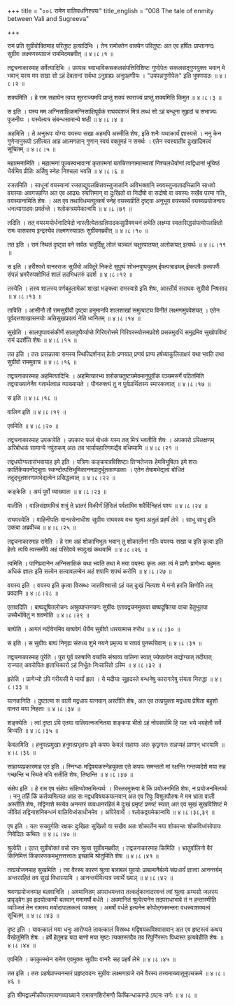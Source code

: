 +++
title = "००८ रामेण वालिवधनिश्चयः"
title_english = "008 The tale of enmity between Vali and Sugreeva"

+++


रामं प्रति सुग्रीवोक्तिमाह परितुष्ट इत्यादिभिः । तेन रामोक्तेन वाक्येन
परितुष्टः अत एव हर्षितः प्राप्तानन्दः सुग्रीवः लक्ष्मणस्याग्रजं
राममिदमब्रवीत्  ॥  ४।८।१  ॥   

  

तद्वचनाकारमाह सर्वेत्यादिभिः । उपपन्नः स्वाभाविकसकलसंपत्तिविशिष्टः
गुणोपेतः सकलसद्गुणयुक्तः भवान् मे भवान् यस्य मम सखा सो ऽहं देवतानां
सर्वथा ऽनुग्राह्यः अनुग्रहणीयः । "उपपन्नगुणोपेतः" इति भूषणपाठः  ॥  ४।८।२
 ॥   

  

शक्यमिति । हे राम सहायेन त्वया सुरराज्यमपि प्राप्तुं शक्यं स्वराज्यं
प्राप्तुं शक्यमिति किमुत  ॥  ४।८।३  ॥   

  

स इति । यस्य मम अग्निसाक्षिकमग्निसाक्षिपूर्वकं राघववंशजं मित्रं लब्धं सो
ऽहं बन्धूना सुहृदां च सभाज्यः पूजनीयः । यस्येत्यत्र संबन्धसामान्ये षष्ठी
 ॥  ४।८।४  ॥   

  

अहमिति । ते अनुरूपः योग्यः वयस्यः सखा अहमपि अस्मीति शेषः, इति शनैः
यथाकार्यं ज्ञास्यसे । ननु केन गुणेनानुरूपो ऽसीत्यत आह आत्मगतान् गुणान्
स्वयं वक्तुमहं न समर्थः । एतेन स्वस्यातीव दुःखादिमत्त्वं सूचितम्  ॥ 
४।८।५  ॥   

  

महात्मनामिति । महात्मनां पूज्यस्वभावानां कृतात्मनां यतचित्तानामात्मवतां
निश्चलधैर्याणां त्वद्विधानां भूयिष्ठं धैर्यमिव प्रीतिः अर्तिषु स्नेहः
निश्चला भवति  ॥  ४।८।६  ॥   

  

रजतमिति । साधूनां वयस्यानां रजताद्युपलक्षितवस्तुजातानि अविभक्तानि
स्ववस्तुजातादभिन्नानि साधवो वयस्याः अवगच्छन्ति अत एव आढ्यः संपत्तिमान्
वा दुःखितो वा निर्दोषो वा सदोषो वा वयस्यः सखैव परमा गतिः, वयस्यानामिति
शेषः । अत एव तथाविधमत्युत्कर्षं स्नेहं वयस्यप्रीतिं दृष्ट्वा अनुभूय
वयस्यार्थे वयस्यप्रयोजनाय धनत्यागादयः प्रवर्तन्ते । श्लोकत्रयमेकान्वयि
 ॥  ४।८।७९  ॥   

  

तदिति । तत् वयस्ययोर्धनादिभेदो नास्तीत्येतत्प्रतिपादकसुग्रीववचनं तथेति
लक्ष्म्या स्वतःसिद्धसंपत्योपलक्षितो रामः वासवस्य इन्द्रस्येव
लक्ष्मणस्याग्रतः सुग्रीवमब्रवीत्  ॥  ४।८।१०  ॥   

  

तत इति । रामं स्थितं दृष्ट्वा वने सर्वतः चतुर्दिक्षु लोलं चञ्चलं
चक्षुरपातयत् अलोकयत् इत्यर्थः  ॥  ४।८।११  ॥   

  

स इति । हरीश्वरो वानरराजः सुग्रीवो अविदूरे निकटे सुपुष्पं शोभनपुष्पयुतम्
ईषत्पत्राढ्यम् ईषत्पत्रैः ह्रस्वपर्णैः संपन्नं भ्रमरैरुपशोभितं शालं
तदभिधतरुं ददर्श  ॥  ४।८।१२  ॥   

  

तस्येति । तस्य शालस्य पर्णबहुलामेकां शाखां भङ्क्त्वा रामस्याग्रे इति
शेषः, आस्तीर्य सराघवः सुग्रीवो निषसाद  ॥  ४।८।१३  ॥   

  

ताविति । आसीनौ तौ रामसुग्रीवौ दृष्ट्वा हनुमानपि शालशाखां समुत्पाट्य
विनीतं लक्ष्मणमुपवेशयत् । एतेन पूर्वदत्तशाखासनयोः अतिसुखप्रदत्वं नेति
ध्वनितम्  ॥  ४।८।१४  ॥   

  

सुखेति । सालपुष्पावसंकीर्णे सालपुष्पैर्व्याप्ते गिरिवरोत्तमे
गिरिवरस्योत्तमप्रदेशे प्रसन्नमुदधिं समुद्रमिव सुखोपविष्टं रामं ददर्शेति
शेषः  ॥  ४।८।१५  ॥   

  

तत इति । ततः प्रसन्नतया रामस्य स्थितिदर्शनात् हेतोः प्रणयात् प्रणयं
प्राप्य हर्षव्याकुलिताक्षरं यथा भवति तथा सुग्रीवो राममुवाच  ॥  ४।८।१६
 ॥   

  

तद्वचनाकारमाह अहमित्यादिभिः । अहमित्यारभ्य श्लोकचतुष्टयमेवमानुपूर्वीकं
पञ्चमसर्गे पठितमिति तद्व्याख्यानेनैव गतार्थत्वान्न व्याख्यायते ।
पौनरुक्त्यं तु न पूर्वप्रार्थितस्य स्मारकत्वात्  ॥  ४।८।१७  ॥   

  

स इति  ॥  ४।८।१८  ॥   

  

वालिन इति  ॥  ४।८।१९  ॥   

  

एवमिति  ॥  ४।८।२०  ॥   

  

तद्वचनाकारमाह उपकारेति । उपकारः फलं बोधकं यस्य तत् मित्रं भवतीति शेषः ।
अपकारो ऽरिलक्षणम् अरिबोधकं सामान्ये नपुंसकम् अतः तव भार्यापहारिणमद्यैव
वधिष्यामि  ॥  ४।८।२१  ॥   

  

तद्वधयोग्यतासंभवायाह इमे इति । पत्रिणः कङ्कपत्रविशिष्टाः तिग्मतेजसः
हेमविभूषिताः इमे शराः कार्तिकेयवनोद्भूताः
स्कन्दोत्पत्तिभूमिकाननप्रादुर्भूतकाण्डकाः । एतेन तेषामभेद्यत्वं बोधितं
तदुद्भूतशरणामभेद्यत्वेन प्रसिद्धत्वात्  ॥  ४।८।२२  ॥   

  

कङ्केति । अयं पूर्वो व्याख्यातः  ॥  ४।८।२३  ॥   

  

वालीति । वालिसंज्ञममित्रं शत्रुं ते भ्रातरं विकीर्णं हिंसितं पर्वतामिव
शरैर्विनिहतं पश्य  ॥  ४।८।२४  ॥   

  

राघवस्येति । वाहिनीपतिः वानरसेनाधीशः सुग्रीवः राघवस्य वचः श्रुत्वा अतुलं
प्रहर्षं लेभे । साधु साधु इति उक्त्वा अब्रवीच्च  ॥  ४।८।२५  ॥   

  

तद्वचनाकारमाह रामेति । हे राम अहं शोकाभिभूतः भवान् तु शोकार्तानां गतिः
वयस्यः सखा च इति कृत्वा इति हेतोः त्वयि त्वत्समीपे अहं परिदेवये स्वदुःखं
कथयामि  ॥  ४।८।२६  ॥   

  

त्वमिति । पाणिप्रदानेन अग्निसाक्षिकं यथा भवति तथा मे मया वयस्यः कृतः अतः
त्वं मे प्राणैः प्राणेभ्यः बहुमतः अधिकं ज्ञातः इति सत्येन सत्यावलम्बेन
अहं शपामि शपथं करोमि  ॥  ४।८।२७  ॥   

  

वयस्य इति । वयस्य इति कृत्वा विस्रब्धः जातविश्वासो ऽहं यत् दुःखं नित्यशः
मे मनो हरति क्षिणोति तत् प्रवदामि  ॥  ४।८।२८  ॥   

  

एतावदिति । बाष्पदूषितलोचनः अश्रुव्याप्तनयनः सुग्रीवः एतावद्वचनमुक्त्वा
बाष्पदूषितया वाचा हेतुभूतया उच्चैर्भाषितुं न शक्नोति  ॥  ४।८।२९  ॥   

  

बाष्पेति । आगतं नदीवेगमिव बाष्पवेगं धैर्येण सुग्रीवो धारयामास रुरोध  ॥ 
४।८।३०  ॥   

  

स इति । स सुग्रीवः बाष्पं निगृह्य संरुध्य शुभे नयने प्रमृज्य च राघवं
पुनरूचिवान्  ॥  ४।८।३१  ॥   

  

तद्वचनाकारमाह पुरेति । पुरा पूर्वं परुषाणि वचांसि संश्राव्य वालिना
स्वात् ज्येष्ठत्वेन तद्योग्यात् तदीयात् राज्यात् अवरोपितः हृताधिकारो ऽहं
निर्धूतः निःसारितो ऽस्मि  ॥  ४।८।३२  ॥   

  

हृतेति । प्राणेभ्यो ऽपि गरीयसी मे भार्यां हृता । ये मदीयाः सुहृदस्ते
बन्धनेषु कारागारेषु संयता निरुद्धा  ॥  ४।८।३३  ॥   

  

यत्नवानिति । दुष्टात्मा स वाली मद्वधाय यत्नवान् अस्तीति शेषः, अत एव
तत्प्रयुक्ता मद्वधाय प्रेषिता बहुशो वानरा मया निहताः  ॥  ४।८।३४  ॥   

  

शङ्क्येति । त्वां दृष्टा ऽपि एतया वालियत्नजनितया शङ्कया भीतो ऽहं
नोपसर्पामि हि यतः भये भयहेतौ सर्वे बिभ्यति  ॥  ४।८।३५  ॥   

  

केवलमिति । हनुमत्प्रमुखाः हनुमत्प्रभृतयः इमे कपयः केवलं सहायाः अतः
कृछ्रगतः सन्नप्यहं प्राणान् धारयामि  ॥  ४।८।३६  ॥   

  

साहाय्यप्रकारमाह एत इति । स्निग्धाः मद्विषयकस्नेहयुक्ता एते कपयः समन्ततो
मां रक्षन्ति गन्तव्यदेशे मया सह गच्छन्ति च स्थिते मयि सतीति शेषः,
तिष्ठन्ति  ॥  ४।८।३७  ॥   

  

संक्षेप इति । हे राम एष संक्षेपः संक्षिप्योक्तमित्यर्थः । विस्तरमुक्त्वा
मे किं प्रयोजनमिति शेषः, न प्रयोजनमित्यर्थः । ननु तर्हि किं
कर्तव्यमित्यत आह सः मद्वधविषयकयत्नवान् अत एव रिपुः विश्रुतपौरुषः मे मम
भ्राता वाली अस्तीति शेषः, तद्विनाशे सत्येव अनन्तरं व्यवधानरहितं मे दुःखं
प्रमृष्टं प्रणष्टं स्यात् अत एव सुखं सुखविशिष्टं मे जीवितं
तद्विनाशनिबन्धनं वालिविध्वंसाधीनमेव । अपिरेवार्थे । श्लोकद्वयमेकान्वयि
 ॥  ४।८।३८,३९  ॥   

  

एष इति । यतः सख्युर्गतिः रक्षकः दुःखितः सुखितो वा सखैव अतः शोकार्तेन मया
शोकान्तः शोकविध्वंसोपायः निवेदितः कथितः  ॥  ४।८।४०  ॥   

  

श्रुत्वेति । एतत् सुग्रीवोक्तं वचो रामः श्रुत्वा सुग्रीवमब्रवीत् ।
तद्वचनाकारमाह किमिति । भ्रातुर्वालिनो वैरं किंनिमित्तं
किंकारणकमभूत्तत्तत्त्वतः इच्छामि श्रोतुमिति शेषः  ॥  ४।८।४१  ॥   

  

तत्प्रयोजनमाह सुखमिति । तव वैरस्य कारणं श्रुत्वा बलाबलं युवयोः
प्राबल्यनैर्बल्ये संप्रधार्यं ज्ञात्वा आनन्तर्यम् अन्तररहितं तव सुखं
विधास्यामि । आनन्तर्यमित्यत्र स्वार्थे ख्यञ्  ॥  ४।८।४२  ॥   

  

श्रवणप्रयोजनमाह बलवानिति । अवमानितम् अपराधमन्तरा तत्कर्तृकानादरवन्तं
त्वां श्रुत्वा अम्भसो जलस्य प्रावृड्वेग इव हृदयोत्कम्पी बलवान् ममामर्षो
वर्धते । अवमानितं श्रुत्वेत्यनेन तदपराधाभावे तं न हन्तास्मीति व्यञ्जितं
तेन रामस्य मर्यादापालकत्वं व्यक्तम् । अमर्षो वर्धते इत्यनेन
कोपोद्गममन्तरा वधस्याशक्यत्वं सूचितम्  ॥  ४।८।४३  ॥   

  

दृष्ट इति । यावत्कालं मया धनुः आरोप्यते तावत्कालं विस्रब्धः
मद्विषयकविश्वासवान् अत एव हृष्टस्त्वं कथय वैरहेतुमिति शेषः । हर्षे
हेतुमाह यदा बाणो मया सृष्टः त्यक्तस्तदैव तव रिपुर्निरस्तः विध्वस्त
इत्यवेहीति शेषः  ॥  ४।८।४४ ॥   

  

एवमिति । काकुत्स्थेन रामेण एवमुक्तः सुग्रीवः वानरैः सह प्रहर्षं लेभे  ॥ 
४।८।४५  ॥   

  

तत इति । ततः प्रहर्षप्राप्त्यनन्तरं प्रहृष्टवदनः सुग्रीवः लक्ष्मणाग्रजे
रामे वैरस्य तत्त्वमाख्यातुमुपचक्रमे  ॥  ४।८।४६  ॥   

  

इति श्रीमद्वाल्मीकीयरामायणव्याख्याने रामायणशिरोमणौ किष्किन्धाकाण्डे
ऽष्टमः सर्गः  ॥  ४।८  ॥   

  


